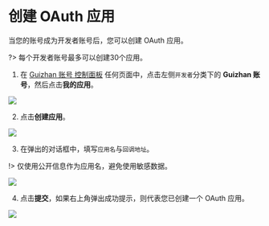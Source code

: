 # 创建 OAuth 应用

当您的账号成为开发者账号后，您可以创建 OAuth 应用。

?> 每个开发者账号最多可以创建30个应用。

1. 在 [Guizhan 账号 控制面板](https://account.guizhanss.com/dashboard) 任何页面中，点击左侧`开发者`分类下的 **Guizhan 账号**，然后点击**我的应用**。

![](https://gzimg.cc/20w52/P1ZVU9nL.png)

2. 点击**创建应用**。

![](https://gzimg.cc/20w52/27PhQW.png)

3. 在弹出的对话框中，填写`应用名`与`回调地址`。

!> 仅使用公开信息作为应用名，避免使用敏感数据。

![](https://gzimg.cc/20w52/S9Ffk.png)

4. 点击**提交**，如果右上角弹出成功提示，则代表您已创建一个 OAuth 应用。

![](https://gzimg.cc/20w52/FwwAoc.png)